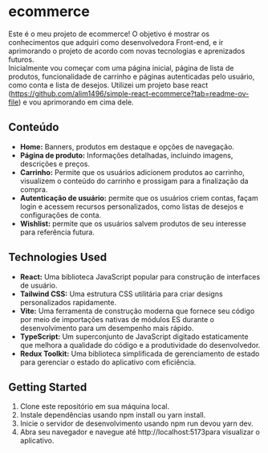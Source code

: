 # ecommerce

Este é o meu projeto de ecommerce!
O objetivo é mostrar os conhecimentos que adquiri como desenvolvedora Front-end, e ir aprimorando o projeto de acordo com novas tecnologias e aprenizados futuros.  
Inicialmente vou começar com uma página inicial, página de lista de produtos, funcionalidade de carrinho e páginas autenticadas pelo usuário, como conta e lista de desejos.
Utilizei um projeto base react (https://github.com/alim1496/simple-react-ecommerce?tab=readme-ov-file) e vou aprimorando em cima dele.

## Conteúdo

- **Home:** Banners, produtos em destaque e opções de navegação.
- **Página de produto:** Informações detalhadas, incluindo imagens, descrições e preços.
- **Carrinho:** Permite que os usuários adicionem produtos ao carrinho, visualizem o conteúdo do carrinho e prossigam para a finalização da compra.
- **Autenticação de usuário:** permite que os usuários criem contas, façam login e acessem recursos personalizados, como listas de desejos e configurações de conta.
- **Wishlist:** permite que os usuários salvem produtos de seu interesse para referência futura.

## Technologies Used

- **React:** Uma biblioteca JavaScript popular para construção de interfaces de usuário.
- **Tailwind CSS:** Uma estrutura CSS utilitária para criar designs personalizados rapidamente.
- **Vite:** Uma ferramenta de construção moderna que fornece seu código por meio de importações nativas de módulos ES durante o desenvolvimento para um desempenho mais rápido.
- **TypeScript:** Um superconjunto de JavaScript digitado estaticamente que melhora a qualidade do código e a produtividade do desenvolvedor.
- **Redux Toolkit:** Uma biblioteca simplificada de gerenciamento de estado para gerenciar o estado do aplicativo com eficiência.

## Getting Started

1. Clone este repositório em sua máquina local.
2. Instale dependências usando npm install ou yarn install.
3. Inicie o servidor de desenvolvimento usando npm run devou yarn dev.
4. Abra seu navegador e navegue até http://localhost:5173para visualizar o aplicativo.
